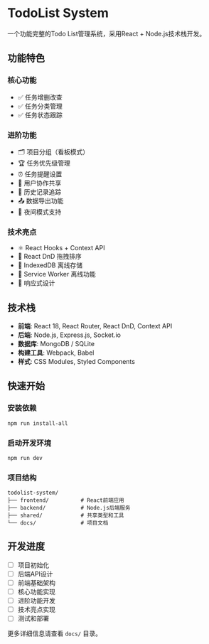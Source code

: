 # TodoList System

一个功能完整的Todo List管理系统，采用React + Node.js技术栈开发。

## 功能特色

### 核心功能
- ✅ 任务增删改查
- ✅ 任务分类管理
- ✅ 任务状态跟踪

### 进阶功能
- 🗂️ 项目分组（看板模式）
- 🏆 任务优先级管理
- ⏰ 任务提醒设置
- 👥 用户协作共享
- 📝 历史记录追踪
- 📤 数据导出功能
- 🌙 夜间模式支持

### 技术亮点
- ⚛️ React Hooks + Context API
- 🎯 React DnD 拖拽排序
- 💾 IndexedDB 离线存储
- 🔧 Service Worker 离线功能
- 📱 响应式设计

## 技术栈

- **前端**: React 18, React Router, React DnD, Context API
- **后端**: Node.js, Express.js, Socket.io
- **数据库**: MongoDB / SQLite
- **构建工具**: Webpack, Babel
- **样式**: CSS Modules, Styled Components

## 快速开始

### 安装依赖
```bash
npm run install-all
```

### 启动开发环境
```bash
npm run dev
```

### 项目结构
```
todolist-system/
├── frontend/          # React前端应用
├── backend/           # Node.js后端服务
├── shared/            # 共享类型和工具
└── docs/              # 项目文档
```

## 开发进度

- [ ] 项目初始化
- [ ] 后端API设计
- [ ] 前端基础架构
- [ ] 核心功能实现
- [ ] 进阶功能开发
- [ ] 技术亮点实现
- [ ] 测试和部署

更多详细信息请查看 `docs/` 目录。
